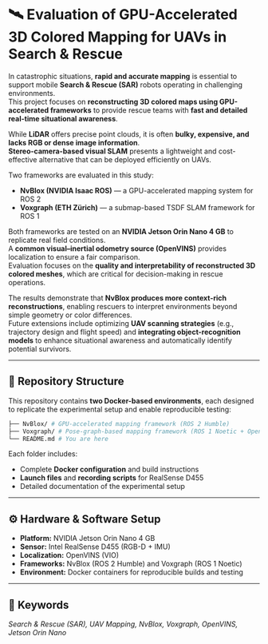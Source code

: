 # 🛰️ Evaluation of GPU-Accelerated 3D Colored Mapping for UAVs in Search & Rescue

In catastrophic situations, **rapid and accurate mapping** is essential to support mobile **Search & Rescue (SAR)** robots operating in challenging environments.  
This project focuses on **reconstructing 3D colored maps using GPU-accelerated frameworks** to provide rescue teams with **fast and detailed real-time situational awareness**.

While **LiDAR** offers precise point clouds, it is often **bulky, expensive, and lacks RGB or dense image information**.  
**Stereo-camera-based visual SLAM** presents a lightweight and cost-effective alternative that can be deployed efficiently on UAVs.

Two frameworks are evaluated in this study:
- **NvBlox (NVIDIA Isaac ROS)** — a GPU-accelerated mapping system for ROS 2  
- **Voxgraph (ETH Zürich)** — a submap-based TSDF SLAM framework for ROS 1  

Both frameworks are tested on an **NVIDIA Jetson Orin Nano 4 GB** to replicate real field conditions.  
A **common visual–inertial odometry source (OpenVINS)** provides localization to ensure a fair comparison.  
Evaluation focuses on the **quality and interpretability of reconstructed 3D colored meshes**, which are critical for decision-making in rescue operations.

The results demonstrate that **NvBlox produces more context-rich reconstructions**, enabling rescuers to interpret environments beyond simple geometry or color differences.  
Future extensions include optimizing **UAV scanning strategies** (e.g., trajectory design and flight speed) and **integrating object-recognition models** to enhance situational awareness and automatically identify potential survivors.

---

## 🧩 Repository Structure

This repository contains **two Docker-based environments**, each designed to replicate the experimental setup and enable reproducible testing:

```bash
├── NvBlox/ # GPU-accelerated mapping framework (ROS 2 Humble)
├── Voxgraph/ # Pose-graph-based mapping framework (ROS 1 Noetic + OpenVINS)
└── README.md # You are here
```


Each folder includes:
  - Complete **Docker configuration** and build instructions  
  - **Launch files** and **recording scripts** for RealSense D455  
  - Detailed documentation of the experimental setup

---

## ⚙️ Hardware & Software Setup

- **Platform:** NVIDIA Jetson Orin Nano 4 GB  
- **Sensor:** Intel RealSense D455 (RGB-D + IMU)  
- **Localization:** OpenVINS (VIO)  
- **Frameworks:** NvBlox (ROS 2 Humble) and Voxgraph (ROS 1 Noetic)  
- **Environment:** Docker containers for reproducible builds and testing  

---

## 🔑 Keywords

*Search & Rescue (SAR), UAV Mapping, NvBlox, Voxgraph, OpenVINS, Jetson Orin Nano*
